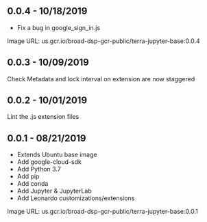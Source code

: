 ## 0.0.4 - 10/18/2019

- Fix a bug in google_sign_in.js
  
Image URL: us.gcr.io/broad-dsp-gcr-public/terra-jupyter-base:0.0.4

## 0.0.3 - 10/09/2019

Check Metadata and lock interval on extension are now staggered

## 0.0.2 - 10/01/2019

Lint the .js extension files

## 0.0.1 - 08/21/2019

- Extends Ubuntu base image
- Add google-cloud-sdk
- Add Python 3.7
- Add pip
- Add conda
- Add Jupyter & JupyterLab
- Add Leonardo customizations/extensions

Image URL: us.gcr.io/broad-dsp-gcr-public/terra-jupyter-base:0.0.1